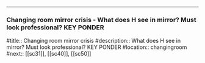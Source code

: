 ---
### Changing room mirror crisis - What does H see in mirror? Must look professional? KEY PONDER

#title:: Changing room mirror crisis
#description:: What does H see in mirror? Must look professional? KEY PONDER
#location:: changingroom
#next:: [[sc31]], [[sc40]], [[sc50]]

